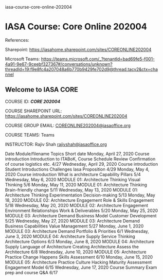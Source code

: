 iasa-course-core-online-202004
# IASA Course: Core Online 202004

References:

Sharepoint: https://iasahome.sharepoint.com/sites/COREONLINE202004

Microsoft Teams: https://teams.microsoft.com/_?tenantId=bad69fe5-f001-4a91-9e67-9ceebf327367#/conversations/unknown?threadId=19:f9e8fc4a207048a6b770b9429fe702d9@thread.tacv2&ctx=channel

## Welcome to IASA CORE

COURSE ID: ***CORE 202004***

COURSE SHAREPOINT URL: https://iasahome.sharepoint.com/sites/COREONLINE202004

COURSE GROUP EMAIL: COREONLINE202004@iasaoffice.org

COURSE TEAMS: Teams

INSTRUCTOR: Rajiv Shah <rajivshah@iasaoffice.org>

Date 	Module/filename	Topics			Short date
Monday, April 27, 2020	Course introduction	Introduction to ITABoK, 	Course Schedule Review	Confirmation of course logistics etc.	4/27
Wednesday, April 29, 2020	Course introduction	Student Introductions	Challenges	Iasa Proposition	4/29
Monday, May 4, 2020	Course introduction	What is architecture	Capability Pillars		5/4
Wednesday, May 6, 2020	MODULE 01: Architecture Thinking	Visual Thinking			5/6
Monday, May 11, 2020	MODULE 01: Architecture Thinking	Brain-friendly change			5/11
Wednesday, May 13, 2020	MODULE 01: Architecture Thinking	Experimentation	Decision-making		5/13
Monday, May 18, 2020	MODULE 02: Architecture Engagement	Role & Skills	Engagement		5/18
Wednesday, May 20, 2020	MODULE 02: Architecture Engagement	Environment	Relationships	Work & Deliverables	5/20
Monday, May 25, 2020	MODULE 03: Architecture Demand	Business Model	Customer Development		5/25
Wednesday, May 27, 2020	MODULE 03: Architecture Demand	Business Capabilities	Value Management		5/27
Monday, June 1, 2020	MODULE 03: Architecture Demand	Portfolio & Priorities			6/1
Wednesday, June 3, 2020	MODULE 04: Architecture Supply	Service Thinking	Architecture Options		6/3
Monday, June 8, 2020	MODULE 04: Architecture Supply	Language of Architecture	Creating Architecture	Assess the Architecture	6/8
Wednesday, June 10, 2020	MODULE 05: Architecture Practice	Change Happens 	Skills Assessment		6/10
Monday, June 15, 2020	MODULE 05: Architecture Practice	Culture Hacking	Maturity Assessment	Engagement Model	6/15
Wednesday, June 17, 2020	Course Summary	Exam prep and course Q&A			6/17
					
